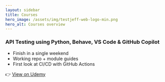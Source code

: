 ```yaml
---
layout: sidebar
title: Courses
hero_image: /assets/img/testjeff-web-logo-min.png
hero_alt: Courses overview
---
```


### API Testing using Python, Behave, VS Code & GitHub Copilot
- Finish in a single weekend  
- Working repo + module guides  
- First look at CI/CD with GitHub Actions  

👉 <a href="YOUR-UDEMY-COURSE-URL" target="_blank" rel="noopener">View on Udemy</a>
